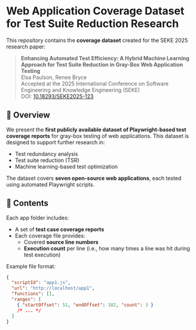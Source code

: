 # Web Application Coverage Dataset for Test Suite Reduction Research

This repository contains the **coverage dataset** created for the SEKE 2025 research paper:

> **Enhancing Automated Test Efficiency: A Hybrid Machine Learning Approach for Test Suite Reduction in Gray-Box Web Application Testing**  
> Elsa Paulson, Renee Bryce  
> Accepted at the 2025 International Conference on Software Engineering and Knowledge Engineering (SEKE)  
> DOI: [10.18293/SEKE2025-123](https://doi.org/10.18293/SEKE2025-071)

## 📘 Overview

We present the **first publicly available dataset of Playwright-based test coverage reports** for gray-box testing of web applications. This dataset is designed to support further research in:

- Test redundancy analysis  
- Test suite reduction (TSR)  
- Machine learning-based test optimization

The dataset covers **seven open-source web applications**, each tested using automated Playwright scripts.

## 📁 Contents

Each app folder includes:

- A set of **test case coverage reports**
- Each coverage file provides:
  - Covered **source line numbers**
  - **Execution count** per line (i.e., how many times a line was hit during test execution)

Example file format:

```json
{
  "scriptId": "app1.js",
  "url": "http://localhost/app1",
  "functions": [],
  "ranges": [
    { "startOffset": 51, "endOffset": 102, "count": 3 }
    /* ... */
  ]
}
